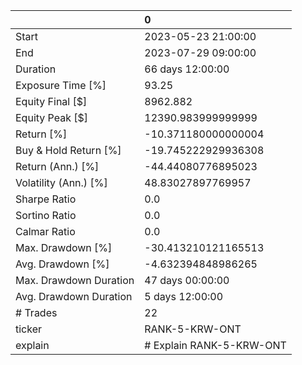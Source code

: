 |                        | 0                        |
|:-----------------------|:-------------------------|
| Start                  | 2023-05-23 21:00:00      |
| End                    | 2023-07-29 09:00:00      |
| Duration               | 66 days 12:00:00         |
| Exposure Time [%]      | 93.25                    |
| Equity Final [$]       | 8962.882                 |
| Equity Peak [$]        | 12390.983999999999       |
| Return [%]             | -10.371180000000004      |
| Buy & Hold Return [%]  | -19.745222929936308      |
| Return (Ann.) [%]      | -44.44080776895023       |
| Volatility (Ann.) [%]  | 48.83027897769957        |
| Sharpe Ratio           | 0.0                      |
| Sortino Ratio          | 0.0                      |
| Calmar Ratio           | 0.0                      |
| Max. Drawdown [%]      | -30.413210121165513      |
| Avg. Drawdown [%]      | -4.632394848986265       |
| Max. Drawdown Duration | 47 days 00:00:00         |
| Avg. Drawdown Duration | 5 days 12:00:00          |
| # Trades               | 22                       |
| ticker                 | RANK-5-KRW-ONT           |
| explain                | # Explain RANK-5-KRW-ONT |